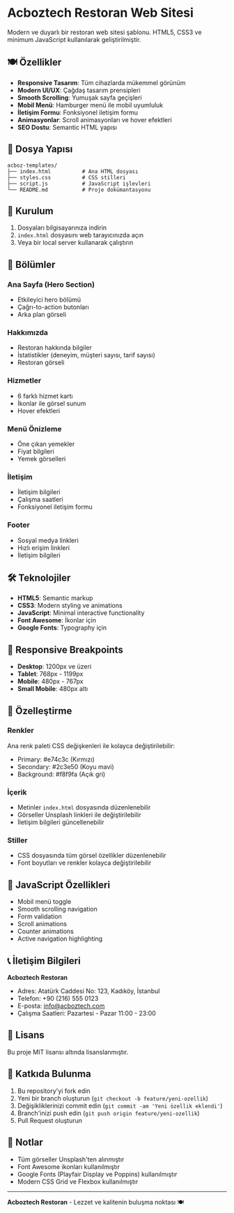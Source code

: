 # Acboztech Restoran Web Sitesi

Modern ve duyarlı bir restoran web sitesi şablonu. HTML5, CSS3 ve minimum JavaScript kullanılarak geliştirilmiştir.

## 🍽️ Özellikler

- **Responsive Tasarım**: Tüm cihazlarda mükemmel görünüm
- **Modern UI/UX**: Çağdaş tasarım prensipleri
- **Smooth Scrolling**: Yumuşak sayfa geçişleri
- **Mobil Menü**: Hamburger menü ile mobil uyumluluk
- **İletişim Formu**: Fonksiyonel iletişim formu
- **Animasyonlar**: Scroll animasyonları ve hover efektleri
- **SEO Dostu**: Semantic HTML yapısı

## 📁 Dosya Yapısı

```
acboz-templates/
├── index.html          # Ana HTML dosyası
├── styles.css          # CSS stilleri
├── script.js           # JavaScript işlevleri
└── README.md           # Proje dokümantasyonu
```

## 🚀 Kurulum

1. Dosyaları bilgisayarınıza indirin
2. `index.html` dosyasını web tarayıcınızda açın
3. Veya bir local server kullanarak çalıştırın

## 🎨 Bölümler

### Ana Sayfa (Hero Section)
- Etkileyici hero bölümü
- Çağrı-to-action butonları
- Arka plan görseli

### Hakkımızda
- Restoran hakkında bilgiler
- İstatistikler (deneyim, müşteri sayısı, tarif sayısı)
- Restoran görseli

### Hizmetler
- 6 farklı hizmet kartı
- İkonlar ile görsel sunum
- Hover efektleri

### Menü Önizleme
- Öne çıkan yemekler
- Fiyat bilgileri
- Yemek görselleri

### İletişim
- İletişim bilgileri
- Çalışma saatleri
- Fonksiyonel iletişim formu

### Footer
- Sosyal medya linkleri
- Hızlı erişim linkleri
- İletişim bilgileri

## 🛠️ Teknolojiler

- **HTML5**: Semantic markup
- **CSS3**: Modern styling ve animations
- **JavaScript**: Minimal interactive functionality
- **Font Awesome**: İkonlar için
- **Google Fonts**: Typography için

## 📱 Responsive Breakpoints

- **Desktop**: 1200px ve üzeri
- **Tablet**: 768px - 1199px
- **Mobile**: 480px - 767px
- **Small Mobile**: 480px altı

## 🎯 Özelleştirme

### Renkler
Ana renk paleti CSS değişkenleri ile kolayca değiştirilebilir:
- Primary: #e74c3c (Kırmızı)
- Secondary: #2c3e50 (Koyu mavi)
- Background: #f8f9fa (Açık gri)

### İçerik
- Metinler `index.html` dosyasında düzenlenebilir
- Görseller Unsplash linkleri ile değiştirilebilir
- İletişim bilgileri güncellenebilir

### Stiller
- CSS dosyasında tüm görsel özellikler düzenlenebilir
- Font boyutları ve renkler kolayca değiştirilebilir

## 🔧 JavaScript Özellikleri

- Mobil menü toggle
- Smooth scrolling navigation
- Form validation
- Scroll animations
- Counter animations
- Active navigation highlighting

## 📞 İletişim Bilgileri

**Acboztech Restoran**
- Adres: Atatürk Caddesi No: 123, Kadıköy, İstanbul
- Telefon: +90 (216) 555 0123
- E-posta: info@acboztech.com
- Çalışma Saatleri: Pazartesi - Pazar 11:00 - 23:00

## 📄 Lisans

Bu proje MIT lisansı altında lisanslanmıştır.

## 🤝 Katkıda Bulunma

1. Bu repository'yi fork edin
2. Yeni bir branch oluşturun (`git checkout -b feature/yeni-ozellik`)
3. Değişikliklerinizi commit edin (`git commit -am 'Yeni özellik eklendi'`)
4. Branch'inizi push edin (`git push origin feature/yeni-ozellik`)
5. Pull Request oluşturun

## 📝 Notlar

- Tüm görseller Unsplash'ten alınmıştır
- Font Awesome ikonları kullanılmıştır
- Google Fonts (Playfair Display ve Poppins) kullanılmıştır
- Modern CSS Grid ve Flexbox kullanılmıştır

---

**Acboztech Restoran** - Lezzet ve kalitenin buluşma noktası 🍽️ 